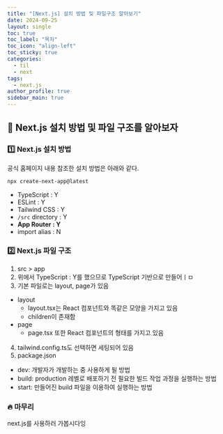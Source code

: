 ```yaml
---
title: "[Next.js] 설치 방법 및 파일구조 알아보기"
date: 2024-09-25
layout: single
toc: true
toc_label: "목차"
toc_icon: "align-left"
toc_sticky: true
categories:
  - til
  - next
tags:
  - next.js
author_profile: true
sidebar_main: true
---
```


## :ledger: Next.js 설치 방법 및 파일 구조를 알아보자

### :one: Next.js 설치 방법
공식 홈페이지 내용 참조한 설치 방법은 아래와 같다.

```bash
npx create-next-app@latest
```

- TypeScript : Y
- ESLint : Y
- Tailwind CSS : Y
- `/src` directory : Y
- **App Router : Y**
- import alias : N

### :two: Next.js 파일 구조
1. src > app
2. 위에서 TypeScript : Y를 했으므로 TypeScript 기반으로 만들어ㅣㅁ
3. 기본 파일로는 layout, page가 있음
  - layout
    - layout.tsx는 React 컴포넌트와 똑같은 모양을 가지고 있음
    - children이 존재함
  - page
    - page.tsx 또한 React 컴포넌트의 형태를 가지고 있음
4. tailwind.config.ts도 선택하면 세팅되어 있음
5. package.json
  - dev: 개발자가 개발하는 중 사용하게 될 방법
  - build: production 레벨로 배포하기 전 필요한 빌드 작업 과정을 실행하는 방법
  - start: 만들어진 build 파일을 이용하여 실행하는 방법


### :fire: 마무리
next.js를 사용하러 가봅시다잉